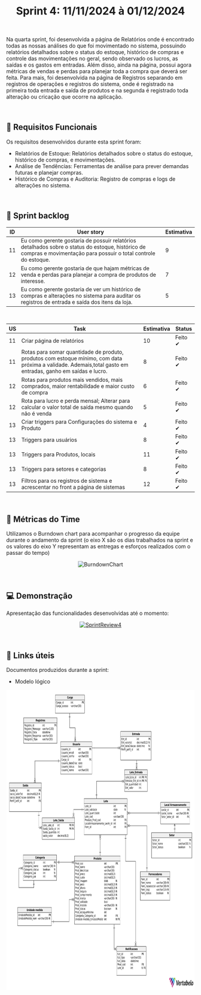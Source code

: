 <h1 align='center'> Sprint 4: 11/11/2024 à 01/12/2024 </h1>

<br>

Na quarta sprint, foi desenvolvida a página de Relatórios onde é encontrado todas as nossas análises do que foi movimentado no sistema, possuindo relatórios detalhados sobre o status do estoque, histórico de compras e controle das movimentações no geral, sendo observado os lucros, as saídas e os gastos em entradas. Além disso, ainda na página, possui agora métricas de vendas e perdas para planejar toda a compra que deverá ser feita. Para mais, foi desenvolvida na página de Registros separando em registros de operações e registros do sistema, onde é registrado na primeira toda entrada e saída de produtos e na segunda é registrado toda alteração ou cricação que ocorre na aplicação.

<br>

## 🧾 Requisitos Funcionais

Os requisitos desenvolvidos durante esta sprint foram:

- Relatórios de Estoque: Relatórios detalhados sobre o status do estoque, histórico de compras, e movimentações.
- Análise de Tendências: Ferramentas de análise para prever demandas futuras e planejar compras.
- Histórico de Compras e Auditoria: Registro de compras e logs de alterações no sistema.

<br>

## 🎯 Sprint backlog

ID | User story | Estimativa
|------|--------|------|
| 11 | Eu como gerente gostaria de possuir relatórios detalhados sobre o status do estoque, histórico de compras e movimentação para possuir o total controle do estoque.  | 9 |
| 12 | Eu como gerente gostaria de que hajam métricas de venda e perdas para planejar a compra de produtos de interesse.  | 7 |
| 13 | Eu como gerente gostaria de ver um histórico de compras e alterações no sistema para auditar os registros de entrada e saída dos itens da loja. | 5 |


<br>

US | Task | Estimativa | Status
|------|--------|------|-----|
| 11 | Criar página de relatórios | 10 | Feito ✔ |
| 11 | Rotas para somar quantidade de produto, produtos com estoque mínimo, com data próxima a validade. Ademais,total gasto em entradas, ganho em saídas e lucro. | 8 | Feito ✔ |
| 12 | Rotas para produtos mais vendidos, mais comprados, maior rentabilidade e maior custo de compra | 6 | Feito ✔ |
| 12 | Rota para lucro e perda mensal; Alterar para calcular o valor total de saída mesmo quando não é venda | 5 | Feito ✔ |
| 13 | Criar triggers para Configurações do sistema e Produto | 4 | Feito ✔ |
| 13 | Triggers para usuários| 8 | Feito ✔ |
| 13 | Triggers para Produtos, locais | 11 | Feito ✔ |
| 13 | Triggers para setores e categorias | 8 | Feito ✔ |
| 13 | Filtros para os registros de sistema e acrescentar no front a página de sistemas | 12 | Feito ✔ |

<br> 

## 📅 Métricas do Time

Utilizamos o Burndown chart para acompanhar o progresso da equipe durante o andamento da sprint (o eixo X são os dias trabalhados na sprint e os valores do eixo Y representam as entregas e esforços realizados com o passar do tempo)

<div align="center">

![BurndownChart](https://github.com/user-attachments/assets/f716c9c2-3236-4a27-b90b-8c83924af378)

 </div>

 <br>
 
## 💻 Demonstração

Apresentação das funcionalidades desenvolvidas até o momento:
<div align="center">
 
[![SprintReview4](https://i9.ytimg.com/vi/eyDyj7bAfGM/mqdefault.jpg?sqp=CJD72LgG-oaymwEmCMACELQB8quKqQMa8AEB-AH-CYAC0AWKAgwIABABGDYgXChlMA8=&rs=AOn4CLA0ROuTqxKhA0yjHv6yfVB8hL920w)](https://youtu.be/eyDyj7bAfGM)

</div>

<br>

## :link: Links úteis

Documentos produzidos durante a sprint:
- Modelo lógico
<div align="center">
    <img src="modelo-logico-sprint4.png" width="800px" height="800px">
</div>

<br>